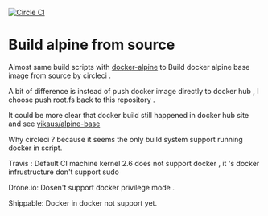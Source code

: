 [![Circle CI](https://circleci.com/gh/yikaus/docker-alpine-base.svg?style=svg)](https://circleci.com/gh/yikaus/docker-alpine-base)

# Build alpine from source 

Almost same build scripts with [docker-alpine] to  Build docker alpine base image from source by circleci . 

A bit of difference is instead of push docker image directly to docker hub , I choose push root.fs back to this repository .

It could be more clear that docker build still happened in docker hub site and see [yikaus/alpine-base]

Why circleci ? because it seems the only build system support running docker in script.

Travis :    Default CI machine kernel 2.6 does not support docker , it 's docker infrustructure don't support sudo

Drone.io:   Dosen't support docker privilege  mode .

Shippable:  Docker in docker not support yet.


[docker-alpine]: https://github.com/gliderlabs/docker-alpine 
[yikaus/alpine-base]: https://registry.hub.docker.com/u/yikaus/alpine-base/
 

